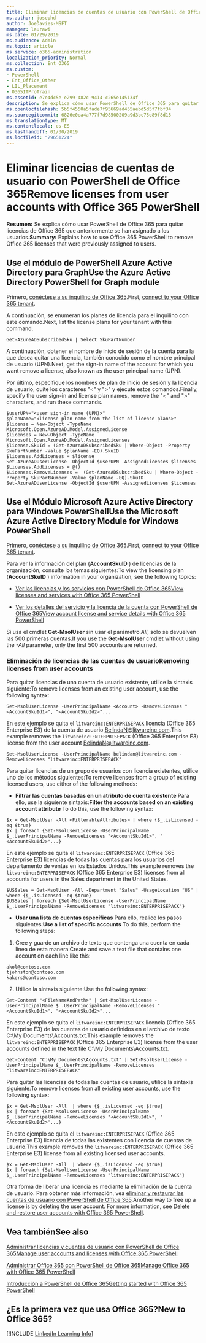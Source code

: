 ```yaml
---
title: Eliminar licencias de cuentas de usuario con PowerShell de Office 365
ms.author: josephd
author: JoeDavies-MSFT
manager: laurawi
ms.date: 01/29/2019
ms.audience: Admin
ms.topic: article
ms.service: o365-administration
localization_priority: Normal
ms.collection: Ent_O365
ms.custom:
- PowerShell
- Ent_Office_Other
- LIL_Placement
- O365ITProTrain
ms.assetid: e7e4dc5e-e299-482c-9414-c265e145134f
description: Se explica cómo usar PowerShell de Office 365 para quitar licencias de Office 365 que anteriormente se han asignado a los usuarios.
ms.openlocfilehash: 5b5f4550a5fade7f95669ad455aebd5d5f7fbf34
ms.sourcegitcommit: 6826e0ea4a777f7d98500209a9d3bc75e89f8d15
ms.translationtype: MT
ms.contentlocale: es-ES
ms.lasthandoff: 01/30/2019
ms.locfileid: "29651224"
---
```

# <a name="remove-licenses-from-user-accounts-with-office-365-powershell"></a><span data-ttu-id="3a362-103">Eliminar licencias de cuentas de usuario con PowerShell de Office 365</span><span class="sxs-lookup"><span data-stu-id="3a362-103">Remove licenses from user accounts with Office 365 PowerShell</span></span>

<span data-ttu-id="3a362-104">**Resumen:** Se explica cómo usar PowerShell de Office 365 para quitar licencias de Office 365 que anteriormente se han asignado a los usuarios.</span><span class="sxs-lookup"><span data-stu-id="3a362-104">**Summary:** Explains how to use Office 365 PowerShell to remove Office 365 licenses that were previously assigned to users.</span></span>

## <a name="use-the-azure-active-directory-powershell-for-graph-module"></a><span data-ttu-id="3a362-105">Use el módulo de PowerShell Azure Active Directory para Graph</span><span class="sxs-lookup"><span data-stu-id="3a362-105">Use the Azure Active Directory PowerShell for Graph module</span></span>

<span data-ttu-id="3a362-106">Primero, [conéctese a su inquilino de Office 365](connect-to-office-365-powershell.md#connect-with-the-azure-active-directory-powershell-for-graph-module).</span><span class="sxs-lookup"><span data-stu-id="3a362-106">First, [connect to your Office 365 tenant](connect-to-office-365-powershell.md#connect-with-the-azure-active-directory-powershell-for-graph-module).</span></span>
  

<span data-ttu-id="3a362-107">A continuación, se enumeran los planes de licencia para el inquilino con este comando.</span><span class="sxs-lookup"><span data-stu-id="3a362-107">Next, list the license plans for your tenant with this command.</span></span>

```
Get-AzureADSubscribedSku | Select SkuPartNumber
```

<span data-ttu-id="3a362-108">A continuación, obtener el nombre de inicio de sesión de la cuenta para la que desea quitar una licencia, también conocido como el nombre principal de usuario (UPN).</span><span class="sxs-lookup"><span data-stu-id="3a362-108">Next, get the sign-in name of the account for which you want remove a license, also known as the user principal name (UPN).</span></span>

<span data-ttu-id="3a362-109">Por último, especifique los nombres de plan de inicio de sesión y la licencia de usuario, quite los caracteres "<" y ">" y ejecute estos comandos.</span><span class="sxs-lookup"><span data-stu-id="3a362-109">Finally, specify the user sign-in and license plan names, remove the "<" and ">" characters, and run these commands.</span></span>

```
$userUPN="<user sign-in name (UPN)>"
$planName="<license plan name from the list of license plans>"
$license = New-Object -TypeName Microsoft.Open.AzureAD.Model.AssignedLicense
$licenses = New-Object -TypeName Microsoft.Open.AzureAD.Model.AssignedLicenses
$license.SkuId = (Get-AzureADSubscribedSku | Where-Object -Property SkuPartNumber -Value $planName -EQ).SkuID
$licenses.AddLicenses = $license
Set-AzureADUserLicense -ObjectId $userUPN -AssignedLicenses $licenses
$Licenses.AddLicenses = @()
$Licenses.RemoveLicenses =  (Get-AzureADSubscribedSku | Where-Object -Property SkuPartNumber -Value $planName -EQ).SkuID
Set-AzureADUserLicense -ObjectId $userUPN -AssignedLicenses $licenses
```

## <a name="use-the-microsoft-azure-active-directory-module-for-windows-powershell"></a><span data-ttu-id="3a362-110">Use el Módulo Microsoft Azure Active Directory para Windows PowerShell</span><span class="sxs-lookup"><span data-stu-id="3a362-110">Use the Microsoft Azure Active Directory Module for Windows PowerShell</span></span>

<span data-ttu-id="3a362-111">Primero, [conéctese a su inquilino de Office 365](connect-to-office-365-powershell.md#connect-with-the-microsoft-azure-active-directory-module-for-windows-powershell).</span><span class="sxs-lookup"><span data-stu-id="3a362-111">First, [connect to your Office 365 tenant](connect-to-office-365-powershell.md#connect-with-the-microsoft-azure-active-directory-module-for-windows-powershell).</span></span>

   
<span data-ttu-id="3a362-112">Para ver la información del plan (**AccountSkuID** ) de licencias de la organización, consulte los temas siguientes:</span><span class="sxs-lookup"><span data-stu-id="3a362-112">To view the licensing plan (**AccountSkuID** ) information in your organization, see the following topics:</span></span>
    
  - [<span data-ttu-id="3a362-113">Ver las licencias y los servicios con PowerShell de Office 365</span><span class="sxs-lookup"><span data-stu-id="3a362-113">View licenses and services with Office 365 PowerShell</span></span>](view-licenses-and-services-with-office-365-powershell.md)
    
  - [<span data-ttu-id="3a362-114">Ver los detalles del servicio y la licencia de la cuenta con PowerShell de Office 365</span><span class="sxs-lookup"><span data-stu-id="3a362-114">View account license and service details with Office 365 PowerShell</span></span>](view-account-license-and-service-details-with-office-365-powershell.md)
    
<span data-ttu-id="3a362-115">Si usa el cmdlet **Get-MsolUser** sin usar el parámetro _All_, solo se devuelven las 500 primeras cuentas.</span><span class="sxs-lookup"><span data-stu-id="3a362-115">If you use the **Get-MsolUser** cmdlet without using the _-All_ parameter, only the first 500 accounts are returned.</span></span>
    
### <a name="removing-licenses-from-user-accounts"></a><span data-ttu-id="3a362-116">Eliminación de licencias de las cuentas de usuario</span><span class="sxs-lookup"><span data-stu-id="3a362-116">Removing licenses from user accounts</span></span>

<span data-ttu-id="3a362-117">Para quitar licencias de una cuenta de usuario existente, utilice la sintaxis siguiente:</span><span class="sxs-lookup"><span data-stu-id="3a362-117">To remove licenses from an existing user account, use the following syntax:</span></span>
  
```
Set-MsolUserLicense -UserPrincipalName <Account> -RemoveLicenses "<AccountSkuId1>", "<AccountSkuId2>"...
```

<span data-ttu-id="3a362-118">En este ejemplo se quita el `litwareinc:ENTERPRISEPACK` licencia (Office 365 Enterprise E3) de la cuenta de usuario BelindaN@litwareinc.com.</span><span class="sxs-lookup"><span data-stu-id="3a362-118">This example removes the `litwareinc:ENTERPRISEPACK` (Office 365 Enterprise E3) license from the user account BelindaN@litwareinc.com.</span></span>
  
```
Set-MsolUserLicense -UserPrincipalName belindan@litwareinc.com -RemoveLicenses "litwareinc:ENTERPRISEPACK"
```

<span data-ttu-id="3a362-119">Para quitar licencias de un grupo de usuarios con licencia existentes, utilice uno de los métodos siguientes:</span><span class="sxs-lookup"><span data-stu-id="3a362-119">To remove licenses from a group of existing licensed users, use either of the following methods:</span></span>
  
- <span data-ttu-id="3a362-120">**Filtrar las cuentas basadas en un atributo de cuenta existente** Para ello, use la siguiente sintaxis:</span><span class="sxs-lookup"><span data-stu-id="3a362-120">**Filter the accounts based on an existing account attribute** To do this, use the following syntax:</span></span>
    
```
$x = Get-MsolUser -All <FilterableAttributes> | where {$_.isLicensed -eq $true}
$x | foreach {Set-MsolUserLicense -UserPrincipalName $_.UserPrincipalName -RemoveLicenses "<AccountSkuId1>", "<AccountSkuId2>"...}
```

<span data-ttu-id="3a362-121">En este ejemplo se quita el `litwareinc:ENTERPRISEPACK` (Office 365 Enterprise E3) licencias de todas las cuentas para los usuarios del departamento de ventas en los Estados Unidos.</span><span class="sxs-lookup"><span data-stu-id="3a362-121">This example removes the  `litwareinc:ENTERPRISEPACK` (Office 365 Enterprise E3) licenses from all accounts for users in the Sales department in the United States.</span></span>
    
```
$USSales = Get-MsolUser -All -Department "Sales" -UsageLocation "US" | where {$_.isLicensed -eq $true}
$USSales | foreach {Set-MsolUserLicense -UserPrincipalName $_.UserPrincipalName -RemoveLicenses "litwareinc:ENTERPRISEPACK"}
```

- <span data-ttu-id="3a362-122">**Usar una lista de cuentas específicas** Para ello, realice los pasos siguientes:</span><span class="sxs-lookup"><span data-stu-id="3a362-122">**Use a list of specific accounts** To do this, perform the following steps:</span></span>
    
1. <span data-ttu-id="3a362-123">Cree y guarde un archivo de texto que contenga una cuenta en cada línea de esta manera:</span><span class="sxs-lookup"><span data-stu-id="3a362-123">Create and save a text file that contains one account on each line like this:</span></span>
    
  ```
akol@contoso.com
tjohnston@contoso.com
kakers@contoso.com
  ```

2. <span data-ttu-id="3a362-124">Utilice la sintaxis siguiente:</span><span class="sxs-lookup"><span data-stu-id="3a362-124">Use the following syntax:</span></span>
    
  ```
  Get-Content "<FileNameAndPath>" | Set-MsolUserLicense -UserPrincipalName $_.UserPrincipalName -RemoveLicenses "<AccountSkuId1>", "<AccountSkuId2>"...
  ```

<span data-ttu-id="3a362-125">En este ejemplo se quita el `litwareinc:ENTERPRISEPACK` licencia (Office 365 Enterprise E3) de las cuentas de usuario definidos en el archivo de texto C:\My Documents\Accounts.txt.</span><span class="sxs-lookup"><span data-stu-id="3a362-125">This example removes the  `litwareinc:ENTERPRISEPACK` (Office 365 Enterprise E3) license from the user accounts defined in the text file C:\My Documents\Accounts.txt.</span></span>
    
  ```
  Get-Content "C:\My Documents\Accounts.txt" | Set-MsolUserLicense -UserPrincipalName $_.UserPrincipalName -RemoveLicenses "litwareinc:ENTERPRISEPACK"
  ```

<span data-ttu-id="3a362-126">Para quitar las licencias de todas las cuentas de usuario, utilice la sintaxis siguiente:</span><span class="sxs-lookup"><span data-stu-id="3a362-126">To remove licenses from all existing user accounts, use the following syntax:</span></span>
  
```
$x = Get-MsolUser -All  | where {$_.isLicensed -eq $true}
$x | foreach {Set-MsolUserLicense -UserPrincipalName $_.UserPrincipalName -RemoveLicenses "<AccountSkuId1>", "<AccountSkuId2>"...}
```

<span data-ttu-id="3a362-127">En este ejemplo se quita el `litwareinc:ENTERPRISEPACK` (Office 365 Enterprise E3) licencia de todas las existentes con licencia de cuentas de usuario.</span><span class="sxs-lookup"><span data-stu-id="3a362-127">This example removes the  `litwareinc:ENTERPRISEPACK` (Office 365 Enterprise E3) license from all existing licensed user accounts.</span></span>
  
```
$x = Get-MsolUser -All  | where {$_.isLicensed -eq $true}
$x | foreach {Set-MsolUserLicense -UserPrincipalName $_.UserPrincipalName -RemoveLicenses "litwareinc:ENTERPRISEPACK"}
```

<span data-ttu-id="3a362-p101">Otra forma de liberar una licencia es mediante la eliminación de la cuenta de usuario. Para obtener más información, vea [eliminar y restaurar las cuentas de usuario con PowerShell de Office 365](delete-and-restore-user-accounts-with-office-365-powershell.md).</span><span class="sxs-lookup"><span data-stu-id="3a362-p101">Another way to free up a license is by deleting the user account. For more information, see [Delete and restore user accounts with Office 365 PowerShell](delete-and-restore-user-accounts-with-office-365-powershell.md).</span></span>
  
## <a name="see-also"></a><span data-ttu-id="3a362-130">Vea también</span><span class="sxs-lookup"><span data-stu-id="3a362-130">See also</span></span>

[<span data-ttu-id="3a362-131">Administrar licencias y cuentas de usuario con PowerShell de Office 365</span><span class="sxs-lookup"><span data-stu-id="3a362-131">Manage user accounts and licenses with Office 365 PowerShell</span></span>](manage-user-accounts-and-licenses-with-office-365-powershell.md)
  
[<span data-ttu-id="3a362-132">Administrar Office 365 con PowerShell de Office 365</span><span class="sxs-lookup"><span data-stu-id="3a362-132">Manage Office 365 with Office 365 PowerShell</span></span>](manage-office-365-with-office-365-powershell.md)
  
[<span data-ttu-id="3a362-133">Introducción a PowerShell de Office 365</span><span class="sxs-lookup"><span data-stu-id="3a362-133">Getting started with Office 365 PowerShell</span></span>](getting-started-with-office-365-powershell.md)

    
## <a name="new-to-office-365"></a><span data-ttu-id="3a362-134">¿Es la primera vez que usa Office 365?</span><span class="sxs-lookup"><span data-stu-id="3a362-134">New to Office 365?</span></span>

[!INCLUDE [LinkedIn Learning Info](../common/office/linkedin-learning-info.md)]
   


